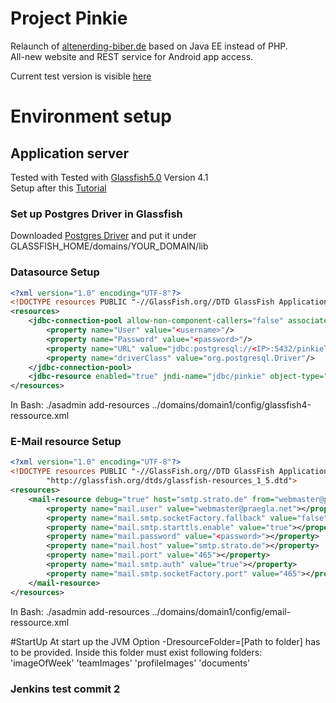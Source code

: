 # Project Pinkie
Relaunch of [altenerding-biber.de](http://www.altenerding-biber.de) based on Java EE instead of PHP.  
All-new website and REST service for Android app access.

Current test version is visible [here](https://www.praegla.net/pinkie)  

# Environment setup
## Application server
Tested with Tested with [Glassfish5.0](https://javaee.github.io/glassfish/download) Version 4.1 <br/>
Setup after this [Tutorial](https://www.nabisoft.com/tutorials/glassfish/installing-glassfish-41-on-ubuntu)

### Set up Postgres Driver in Glassfish
Downloaded [Postgres Driver](https://jdbc.postgresql.org/download.html) and put it under GLASSFISH_HOME/domains/YOUR_DOMAIN/lib 

### Datasource Setup
```xml
<?xml version="1.0" encoding="UTF-8"?>
<!DOCTYPE resources PUBLIC "-//GlassFish.org//DTD GlassFish Application Server 3.1 Resource Definitions//EN" "http://glassfish.org/dtds/glassfish-resources_1_5.dtd">
<resources>
    <jdbc-connection-pool allow-non-component-callers="false" associate-with-thread="false" connection-creation-retry-attempts="0" connection-creation-retry-interval-in-seconds="10" connection-leak-reclaim="false" connection-leak-timeout-in-seconds="0" connection-validation-method="auto-commit" datasource-classname="org.postgresql.ds.PGSimpleDataSource" fail-all-connections="false" idle-timeout-in-seconds="300" is-connection-validation-required="false" is-isolation-level-guaranteed="true" lazy-connection-association="false" lazy-connection-enlistment="false" match-connections="false" max-connection-usage-count="0" max-pool-size="32" max-wait-time-in-millis="60000" name="Pinkie" non-transactional-connections="false" pool-resize-quantity="2" res-type="javax.sql.DataSource" statement-timeout-in-seconds="-1" steady-pool-size="8" validate-atmost-once-period-in-seconds="0" wrap-jdbc-objects="false">
        <property name="User" value="<username>"/>
        <property name="Password" value="<password>"/>
        <property name="URL" value="jdbc:postgresql://<IP>:5432/pinkieTest"/>
        <property name="driverClass" value="org.postgresql.Driver"/>
    </jdbc-connection-pool>
    <jdbc-resource enabled="true" jndi-name="jdbc/pinkie" object-type="user" pool-name="Pinkie"/>
</resources>
```
In Bash:
./asadmin add-resources ../domains/domain1/config/glassfish4-ressource.xml

### E-Mail resource Setup
```xml
<?xml version="1.0" encoding="UTF-8"?>
<!DOCTYPE resources PUBLIC "-//GlassFish.org//DTD GlassFish Application Server 3.1 Resource Definitions//EN"
        "http://glassfish.org/dtds/glassfish-resources_1_5.dtd">
<resources>
    <mail-resource debug="true" host="smtp.strato.de" from="webmaster@praegla.net" user="webmaster@praegla.net" jndi-name="mail/default">
        <property name="mail.user" value="webmaster@praegla.net"></property>
        <property name="mail.smtp.socketFactory.fallback" value="false"></property>
        <property name="mail.smtp.starttls.enable" value="true"></property>
        <property name="mail.password" value="<password>"></property>
        <property name="mail.host" value="smtp.strato.de"></property>
        <property name="mail.port" value="465"></property>
        <property name="mail.smtp.auth" value="true"></property>
        <property name="mail.smtp.socketFactory.port" value="465"></property>
    </mail-resource>
</resources>
```
In Bash:
./asadmin add-resources ../domains/domain1/config/email-ressource.xml

#StartUp
At start up the JVM Option -DresourceFolder=[Path to folder] has to be provided. Inside this folder must exist following folders:
'imageOfWeek'
'teamImages'
'profileImages'
'documents'

### Jenkins test commit 2
